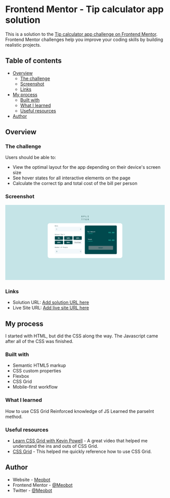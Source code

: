 # Frontend Mentor - Tip calculator app solution

This is a solution to the [Tip calculator app challenge on Frontend Mentor](https://www.frontendmentor.io/challenges/tip-calculator-app-ugJNGbJUX). Frontend Mentor challenges help you improve your coding skills by building realistic projects.

## Table of contents

- [Overview](#overview)
  - [The challenge](#the-challenge)
  - [Screenshot](#screenshot)
  - [Links](#links)
- [My process](#my-process)
  - [Built with](#built-with)
  - [What I learned](#what-i-learned)
  - [Useful resources](#useful-resources)
- [Author](#author)

## Overview

### The challenge

Users should be able to:

- View the optimal layout for the app depending on their device's screen size
- See hover states for all interactive elements on the page
- Calculate the correct tip and total cost of the bill per person

### Screenshot

![](./images/screenshot.png)

### Links

- Solution URL: [Add solution URL here](https://your-solution-url.com)
- Live Site URL: [Add live site URL here](https://your-live-site-url.com)

## My process
I started with HTML, but did the CSS along the way. The Javascript came after all of the CSS was finished.
### Built with

- Semantic HTML5 markup
- CSS custom properties
- Flexbox
- CSS Grid
- Mobile-first workflow

### What I learned
How to use CSS Grid
Reinforced knowledge of JS
Learned the parseInt method.

### Useful resources

- [Learn CSS Grid with Kevin Powell](https://www.youtube.com/watch?v=rg7Fvvl3taU) - A great video that helped me understand the ins and outs of CSS Grid.
- [CSS Grid](https://css-tricks.com/snippets/css/complete-guide-grid/) - This helped me quickly reference how to use CSS Grid.

## Author

- Website - [Meobot](https://github.com/Meobot)
- Frontend Mentor - [@Meobot](https://www.frontendmentor.io/profile/Meobot)
- Twitter - [@Meobot](https://www.twitter.com/meobot)

